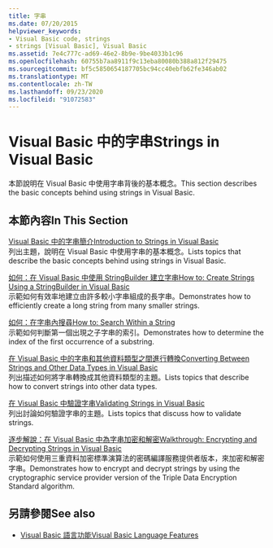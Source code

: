 ```yaml
---
title: 字串
ms.date: 07/20/2015
helpviewer_keywords:
- Visual Basic code, strings
- strings [Visual Basic], Visual Basic
ms.assetid: 7e4c777c-ad69-46e2-8b9e-9be4033b1c96
ms.openlocfilehash: 60755b7aa8911f9c13eba80080b388a812f29475
ms.sourcegitcommit: bf5c5850654187705bc94cc40ebfb62fe346ab02
ms.translationtype: MT
ms.contentlocale: zh-TW
ms.lasthandoff: 09/23/2020
ms.locfileid: "91072583"
---
```

# <a name="strings-in-visual-basic"></a><span data-ttu-id="20735-102">Visual Basic 中的字串</span><span class="sxs-lookup"><span data-stu-id="20735-102">Strings in Visual Basic</span></span>

<span data-ttu-id="20735-103">本節說明在 Visual Basic 中使用字串背後的基本概念。</span><span class="sxs-lookup"><span data-stu-id="20735-103">This section describes the basic concepts behind using strings in Visual Basic.</span></span>  
  
## <a name="in-this-section"></a><span data-ttu-id="20735-104">本節內容</span><span class="sxs-lookup"><span data-stu-id="20735-104">In This Section</span></span>  

 [<span data-ttu-id="20735-105">Visual Basic 中的字串簡介</span><span class="sxs-lookup"><span data-stu-id="20735-105">Introduction to Strings in Visual Basic</span></span>](introduction-to-strings.md)  
 <span data-ttu-id="20735-106">列出主題，說明在 Visual Basic 中使用字串的基本概念。</span><span class="sxs-lookup"><span data-stu-id="20735-106">Lists topics that describe the basic concepts behind using strings in Visual Basic.</span></span>  
  
 [<span data-ttu-id="20735-107">如何：在 Visual Basic 中使用 StringBuilder 建立字串</span><span class="sxs-lookup"><span data-stu-id="20735-107">How to: Create Strings Using a StringBuilder in Visual Basic</span></span>](how-to-create-strings-using-a-stringbuilder.md)  
 <span data-ttu-id="20735-108">示範如何有效率地建立由許多較小字串組成的長字串。</span><span class="sxs-lookup"><span data-stu-id="20735-108">Demonstrates how to efficiently create a long string from many smaller strings.</span></span>  
  
 [<span data-ttu-id="20735-109">如何：在字串內搜尋</span><span class="sxs-lookup"><span data-stu-id="20735-109">How to: Search Within a String</span></span>](how-to-search-within-a-string.md)  
 <span data-ttu-id="20735-110">示範如何判斷第一個出現之子字串的索引。</span><span class="sxs-lookup"><span data-stu-id="20735-110">Demonstrates how to determine the index of the first occurrence of a substring.</span></span>  
  
 [<span data-ttu-id="20735-111">在 Visual Basic 中的字串和其他資料類型之間進行轉換</span><span class="sxs-lookup"><span data-stu-id="20735-111">Converting Between Strings and Other Data Types in Visual Basic</span></span>](converting-between-strings-and-other-data-types.md)  
 <span data-ttu-id="20735-112">列出描述如何將字串轉換成其他資料類型的主題。</span><span class="sxs-lookup"><span data-stu-id="20735-112">Lists topics that describe how to convert strings into other data types.</span></span>  
  
 [<span data-ttu-id="20735-113">在 Visual Basic 中驗證字串</span><span class="sxs-lookup"><span data-stu-id="20735-113">Validating Strings in Visual Basic</span></span>](validating-strings.md)  
 <span data-ttu-id="20735-114">列出討論如何驗證字串的主題。</span><span class="sxs-lookup"><span data-stu-id="20735-114">Lists topics that discuss how to validate strings.</span></span>  
  
 [<span data-ttu-id="20735-115">逐步解說：在 Visual Basic 中為字串加密和解密</span><span class="sxs-lookup"><span data-stu-id="20735-115">Walkthrough: Encrypting and Decrypting Strings in Visual Basic</span></span>](walkthrough-encrypting-and-decrypting-strings.md)  
 <span data-ttu-id="20735-116">示範如何使用三重資料加密標準演算法的密碼編譯服務提供者版本，來加密和解密字串。</span><span class="sxs-lookup"><span data-stu-id="20735-116">Demonstrates how to encrypt and decrypt strings by using the cryptographic service provider version of the Triple Data Encryption Standard algorithm.</span></span>  
  
## <a name="see-also"></a><span data-ttu-id="20735-117">另請參閱</span><span class="sxs-lookup"><span data-stu-id="20735-117">See also</span></span>

- [<span data-ttu-id="20735-118">Visual Basic 語言功能</span><span class="sxs-lookup"><span data-stu-id="20735-118">Visual Basic Language Features</span></span>](../index.md)
